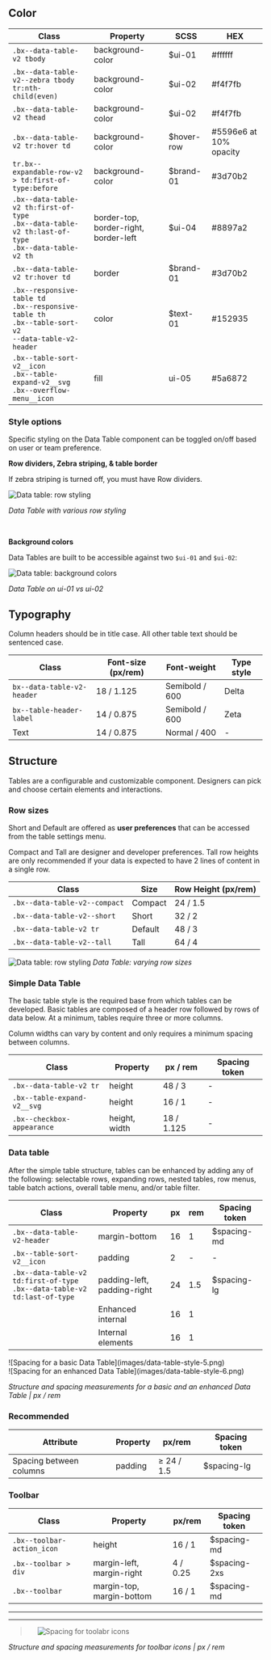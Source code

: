 ## Color

| Class                                                                                         | Property         | SCSS      | HEX       |
|-----------------------------------------------------------------------------------------------|------------------|-----------|-----------|
| `.bx--data-table-v2 tbody`                                                                    | background-color | $ui-01    | #ffffff   |
| `.bx--data-table-v2--zebra tbody tr:nth-child(even)`                                          | background-color | $ui-02    | #f4f7fb   |
| `.bx--data-table-v2 thead`                                                                    | background-color | $ui-02    |  #f4f7fb  |
| `.bx--data-table-v2 tr:hover td`                                                              | background-color | $hover-row | #5596e6 at 10% opacity   |
| `tr.bx--expandable-row-v2 > td:first-of-type:before`                                          | background-color | $brand-01  | #3d70b2   |
| `.bx--data-table-v2 th:first-of-type` </br> `.bx--data-table-v2 th:last-of-type` </br> `.bx--data-table-v2 th`   | border-top, border-right, border-left|  $ui-04   |  #8897a2  |
| `.bx--data-table-v2 tr:hover td`                                                              | border           | $brand-01  | #3d70b2   |
| `.bx--responsive-table td` </br> `.bx--responsive-table th` </br> `.bx--table-sort-v2` </br> `--data-table-v2-header`   | color            | $text-01   | #152935   |
| `.bx--table-sort-v2__icon` </br> `.bx--table-expand-v2__svg` </br> `.bx--overflow-menu__icon` | fill             | ui-05      | #5a6872   |


### Style options
Specific styling on the Data Table component can be toggled on/off based on user or team preference.

**Row dividers, Zebra striping, & table border**

If zebra striping is turned off, you must have Row dividers.

![Data table: row styling](images/data-table-style-1.png)

_Data Table with various row styling_

<br/>

**Background colors**

Data Tables are built to be accessible against two `$ui-01` and `$ui-02`:

![Data table: background colors](images/data-table-style-2.png)

_Data Table on ui-01 vs ui-02_

## Typography
Column headers should be in title case. All other table text should be sentenced case.

| Class                      | Font-size (px/rem)| Font-weight    | Type style |
|----------------------------|-------------------|----------------|------------|
| `bx--data-table-v2-header` | 18 / 1.125        | Semibold / 600 | Delta      |
| `bx--table-header-label`   | 14 / 0.875        | Semibold / 600 | Zeta       |
| Text                       | 14 / 0.875        | Normal / 400   | -          |


## Structure
Tables are a configurable and customizable component. Designers can pick and choose certain elements and interactions.

### Row sizes
Short and Default are offered as **user preferences** that can be accessed from the table settings menu.

Compact and Tall are designer and developer preferences. Tall row heights are only recommended if your data is expected to have 2 lines of content in a single row.


|Class                        | Size     | Row Height (px/rem) |
|-----------------------------|----------| --------------------|
|`.bx--data-table-v2--compact`| Compact  |  24 / 1.5           |
|`.bx--data-table-v2--short`  | Short    |  32 / 2             |
|`.bx--data-table-v2 tr`      | Default  |  48 / 3             |
|`.bx--data-table-v2--tall`   | Tall     |  64 / 4             |


![Data table: row styling](images/data-table-style-3.png)
_Data Table: varying row sizes_


### Simple Data Table
The basic table style is the required base from which tables can be developed. Basic tables are composed of a header row followed by rows of data below. At a minimum, tables require three or more columns.

Column widths can vary by content and only requires a minimum spacing between columns.

| Class                      | Property      | px / rem  | Spacing token |
|----------------------------|---------------|-----------|---------------|
| `.bx--data-table-v2 tr`    | height        | 48 / 3    | -             |
| `.bx--table-expand-v2__svg`| height        | 16 / 1    | -             |
| `.bx--checkbox-appearance` | height, width | 18 / 1.125| -             |


### Data table
After the simple table structure, tables can be enhanced by adding any of the following: selectable rows, expanding rows, nested tables, row menus, table batch actions, overall table menu, and/or table filter.

| Class                                                                            | Property                     | px   | rem   | Spacing token |
|----------------------------------------------------------------------------------|------------------------------|------|-------|---------------|
|`.bx--data-table-v2-header`                                                       | margin-bottom                | 16   | 1     | $spacing-md   |
|`.bx--table-sort-v2__icon`                                                        | padding                      |  2   | -     | -             |
|`.bx--data-table-v2 td:first-of-type` </br>  `.bx--data-table-v2 td:last-of-type` | padding-left, padding-right  | 24   | 1.5   | $spacing-lg   |
|| Enhanced internal  | 16   | 1     |
|| Internal elements  | 16   | 1     |


<div data-insert-component="ImageGrid">
  <div>
![Spacing for a basic Data Table](images/data-table-style-5.png)
</div>
<div>
![Spacing for an enhanced Data Table](images/data-table-style-6.png)
</div>
</div>

_Structure and spacing measurements for a basic and an enhanced Data Table | px / rem_

### Recommended

| Attribute               | Property  |  px/rem    | Spacing token |
|-------------------------|-----------|------------|---------------|
| Spacing between columns | padding   | ≥ 24 / 1.5 | $spacing-lg   |


### Toolbar

| Class                      | Property                  | px/rem  | Spacing token|
|----------------------------|---------------------------|---------|--------------|
| `.bx--toolbar-action_icon` | height                    | 16 / 1  | $spacing-md  |
| `.bx--toolbar > div`       | margin-left, margin-right | 4 / 0.25| $spacing-2xs |
| `.bx--toolbar`             | margin-top, margin-bottom | 16 / 1  | $spacing-md  |

<!-- Note: broken down by individual icons -->

---
***
> 
![Spacing for toolabr icons](images/data-table-style-7.png)

_Structure and spacing measurements for toolbar icons | px / rem_
